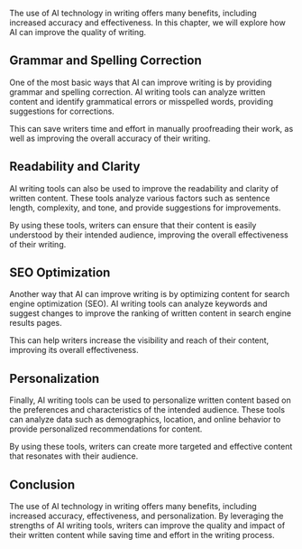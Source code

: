

The use of AI technology in writing offers many benefits, including increased accuracy and effectiveness. In this chapter, we will explore how AI can improve the quality of writing.

Grammar and Spelling Correction
-------------------------------

One of the most basic ways that AI can improve writing is by providing grammar and spelling correction. AI writing tools can analyze written content and identify grammatical errors or misspelled words, providing suggestions for corrections.

This can save writers time and effort in manually proofreading their work, as well as improving the overall accuracy of their writing.

Readability and Clarity
-----------------------

AI writing tools can also be used to improve the readability and clarity of written content. These tools analyze various factors such as sentence length, complexity, and tone, and provide suggestions for improvements.

By using these tools, writers can ensure that their content is easily understood by their intended audience, improving the overall effectiveness of their writing.

SEO Optimization
----------------

Another way that AI can improve writing is by optimizing content for search engine optimization (SEO). AI writing tools can analyze keywords and suggest changes to improve the ranking of written content in search engine results pages.

This can help writers increase the visibility and reach of their content, improving its overall effectiveness.

Personalization
---------------

Finally, AI writing tools can be used to personalize written content based on the preferences and characteristics of the intended audience. These tools can analyze data such as demographics, location, and online behavior to provide personalized recommendations for content.

By using these tools, writers can create more targeted and effective content that resonates with their audience.

Conclusion
----------

The use of AI technology in writing offers many benefits, including increased accuracy, effectiveness, and personalization. By leveraging the strengths of AI writing tools, writers can improve the quality and impact of their written content while saving time and effort in the writing process.
